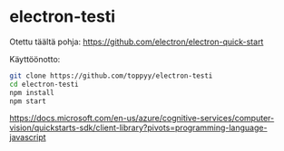 # electron-testi

Otettu täältä pohja:
 https://github.com/electron/electron-quick-start


Käyttöönotto:

```bash
git clone https://github.com/toppyy/electron-testi
cd electron-testi
npm install
npm start
```

https://docs.microsoft.com/en-us/azure/cognitive-services/computer-vision/quickstarts-sdk/client-library?pivots=programming-language-javascript